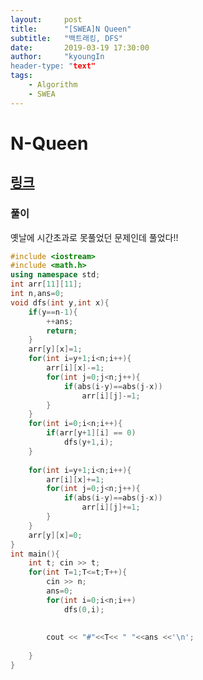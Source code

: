```yaml
---
layout:     post
title:      "[SWEA]N Queen"
subtitle:   "백트래킹, DFS"
date:       2019-03-19 17:30:00
author:     "kyoungIn
header-type: "text"
tags:
    - Algorithm
    - SWEA
---
```

# N-Queen

## [링크](https://www.swexpertacademy.com/main/talk/solvingClub/problemView.do?solveclubId=AV6kld8aisgDFASb&contestProbId=AV7GKs06AU0DFAXB&probBoxId=AV6kld8aiskDFASb&type=PROBLEM&problemBoxTitle=%EC%82%BC%EC%84%B1%EC%8B%9C%ED%97%98%EB%8C%80%EB%B9%84+%EA%B8%B0%EB%B3%B8%EB%AC%B8%EC%A0%9C%EB%AA%A8%EC%9D%8C%28%EB%82%9C%EC%9D%B4%EB%8F%84+1~3%29&problemBoxCnt=15)

### 풀이 

옛날에 시간초과로 못풀었던 문제인데 풀었다!!

```cpp
#include <iostream>
#include <math.h>
using namespace std;
int arr[11][11];
int n,ans=0;
void dfs(int y,int x){
    if(y==n-1){
        ++ans;
        return;
    }
    arr[y][x]=1;
    for(int i=y+1;i<n;i++){
        arr[i][x]-=1;
        for(int j=0;j<n;j++){
            if(abs(i-y)==abs(j-x))
                arr[i][j]-=1;
        }
    }
    for(int i=0;i<n;i++){
        if(arr[y+1][i] == 0)
            dfs(y+1,i);
    }
    
    for(int i=y+1;i<n;i++){
        arr[i][x]+=1;
        for(int j=0;j<n;j++){
            if(abs(i-y)==abs(j-x))
                arr[i][j]+=1;
        }
    }
    arr[y][x]=0;
}
int main(){
    int t; cin >> t;
    for(int T=1;T<=t;T++){
        cin >> n;
        ans=0;
        for(int i=0;i<n;i++)
            dfs(0,i);
        
        
        cout << "#"<<T<< " "<<ans <<'\n';
        
    }
}

```


